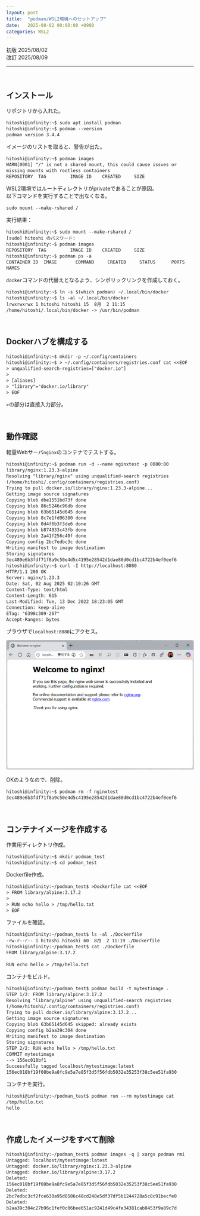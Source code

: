```yaml
---
layout: post
title:  "podman/WSL2環境へのセットアップ"
date:   2025-08-02 00:00:00 +0900
categories: WSL2
---
```


初版 2025/08/02  
改訂 2025/08/09

-----

<br>

## インストール

リポジトリから入れた。  

```
hitoshi@infinity:~$ sudo apt install podman
hitoshi@infinity:~$ podman --version
podman version 3.4.4
```

イメージのリストを取ると、警告が出た。  

```
hitoshi@infinity:~$ podman images
WARN[0001] "/" is not a shared mount, this could cause issues or missing mounts with rootless containers
REPOSITORY  TAG         IMAGE ID    CREATED     SIZE
```

WSL2環境ではルートディレクトリがprivateであることが原因。  
以下コマンドを実行することで出なくなる。  

```
sudo mount --make-rshared /
```

実行結果：  
```
hitoshi@infinity:~$ sudo mount --make-rshared /
[sudo] hitoshi のパスワード:
hitoshi@infinity:~$ podman images
REPOSITORY  TAG         IMAGE ID    CREATED     SIZE
hitoshi@infinity:~$ podman ps -a
CONTAINER ID  IMAGE       COMMAND     CREATED     STATUS      PORTS       NAMES
```

`docker`コマンドの代替えとなるよう、シンポリックリンクを作成しておく。  

```
hitoshi@infinity:~$ ln -s $(which podman) ~/.local/bin/docker
hitoshi@infinity:~$ ls -al ~/.local/bin/docker
lrwxrwxrwx 1 hitoshi hitoshi 15  8月  2 11:15 /home/hitoshi/.local/bin/docker -> /usr/bin/podman
```

<br>

## Dockerハブを構成する

```
hitoshi@infinity:~$ mkdir -p ~/.config/containers
hitoshi@infinity:~$ > ~/.config/containers/registries.conf cat <<EOF
> unqualified-search-registries=["docker.io"]
>
> [aliases]
> "library"="docker.io/library"
> EOF
```

`>`の部分は直接入力部分。  

<br>

## 動作確認

軽量Webサーバ`nginx`のコンテナでテストする。

```
hitoshi@infinity:~$ podman run -d --name nginxtest -p 8080:80 library/nginx:1.23.3-alpine
Resolving "library/nginx" using unqualified-search registries (/home/hitoshi/.config/containers/registries.conf)
Trying to pull docker.io/library/nginx:1.23.3-alpine...
Getting image source signatures
Copying blob dbe1551bd73f done
Copying blob 86c5246c96db done
Copying blob 63b65145d645 done
Copying blob 8c7e1fd96380 done
Copying blob 0d4f6b3f3de6 done
Copying blob b874033c43fb done
Copying blob 2a41f256c40f done
Copying config 2bc7edbc3c done
Writing manifest to image destination
Storing signatures
3ec489e6b3fdf71f8a9c50e4d5c4195e28542d1dae80d0cd1bc4722b4ef0eef6
hitoshi@infinity:~$ curl -I http://localhost:8080
HTTP/1.1 200 OK
Server: nginx/1.23.3
Date: Sat, 02 Aug 2025 02:10:26 GMT
Content-Type: text/html
Content-Length: 615
Last-Modified: Tue, 13 Dec 2022 18:23:05 GMT
Connection: keep-alive
ETag: "6398c309-267"
Accept-Ranges: bytes
```

ブラウザで`localhost:8080`にアクセス。  

![2025-08-02-wsl-podman-setup-01.png](/resources/2025-08-02-wsl-podman-setup-01.png)

OKのようなので、削除。  

```
hitoshi@infinity:~$ podman rm -f nginxtest
3ec489e6b3fdf71f8a9c50e4d5c4195e28542d1dae80d0cd1bc4722b4ef0eef6
```

<br>

## コンテナイメージを作成する

作業用ディレクトリ作成。  

```
hitoshi@infinity:~$ mkdir podman_test
hitoshi@infinity:~$ cd podman_test
```

Dockerfile作成。  

```
hitoshi@infinity:~/podman_test$ >Dockerfile cat <<EOF
> FROM library/alpine:3.17.2
>
> RUN echo hello > /tmp/hello.txt
> EOF
```

ファイルを確認。  

```
hitoshi@infinity:~/podman_test$ ls -al ./Dockerfile
-rw-r--r-- 1 hitoshi hitoshi 60  8月  2 11:19 ./Dockerfile
hitoshi@infinity:~/podman_test$ cat ./Dockerfile
FROM library/alpine:3.17.2

RUN echo hello > /tmp/hello.txt
```

コンテナをビルド。  

```
hitoshi@infinity:~/podman_test$ podman build -t mytestimage .
STEP 1/2: FROM library/alpine:3.17.2
Resolving "library/alpine" using unqualified-search registries (/home/hitoshi/.config/containers/registries.conf)
Trying to pull docker.io/library/alpine:3.17.2...
Getting image source signatures
Copying blob 63b65145d645 skipped: already exists
Copying config b2aa39c304 done
Writing manifest to image destination
Storing signatures
STEP 2/2: RUN echo hello > /tmp/hello.txt
COMMIT mytestimage
--> 156ec018bf1
Successfully tagged localhost/mytestimage:latest
156ec018bf19f08be9a8fc9e5a7e85f3d5f56fdb5032e35253f38c5ee51fa930
```

コンテナを実行。  

```
hitoshi@infinity:~/podman_test$ podman run --rm mytestimage cat /tmp/hello.txt
hello
```

<br>

## 作成したイメージをすべて削除

```
hitoshi@infinity:~/podman_test$ podman images -q | xargs podman rmi
Untagged: localhost/mytestimage:latest
Untagged: docker.io/library/nginx:1.23.3-alpine
Untagged: docker.io/library/alpine:3.17.2
Deleted: 156ec018bf19f08be9a8fc9e5a7e85f3d5f56fdb5032e35253f38c5ee51fa930
Deleted: 2bc7edbc3cf2fce630a95d0586c48cd248e5df37df5b1244728a5c8c91becfe0
Deleted: b2aa39c304c27b96c1fef0c06bee651ac9241d49c4fe34381cab8453f9a89c7d
```
